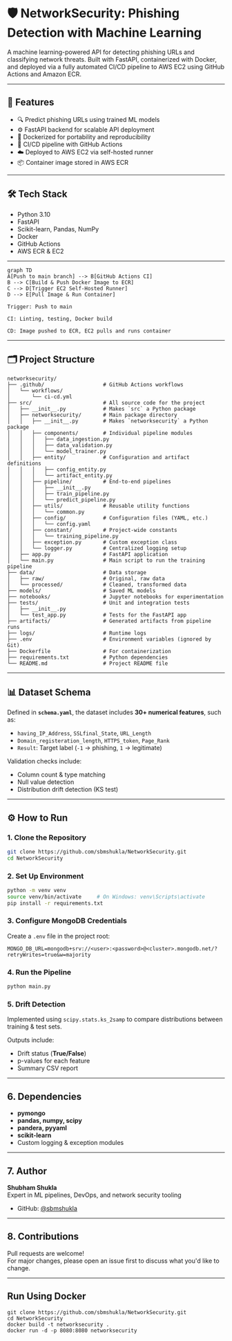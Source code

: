 # 🛡️ NetworkSecurity: Phishing Detection with Machine Learning  

A machine learning-powered API for detecting phishing URLs and classifying network threats. Built with FastAPI, containerized with Docker, and deployed via a fully automated CI/CD pipeline to AWS EC2 using GitHub Actions and Amazon ECR. 

---

## 🚀 Features

- 🔍 Predict phishing URLs using trained ML models
- ⚙️ FastAPI backend for scalable API deployment
- 🐳 Dockerized for portability and reproducibility
- 🔄 CI/CD pipeline with GitHub Actions
- ☁️ Deployed to AWS EC2 via self-hosted runner
- 📦 Container image stored in AWS ECR

---

## 🛠️ Tech Stack

- Python 3.10
- FastAPI
- Scikit-learn, Pandas, NumPy
- Docker
- GitHub Actions
- AWS ECR & EC2

---

```
graph TD
A[Push to main branch] --> B[GitHub Actions CI]
B --> C[Build & Push Docker Image to ECR]
C --> D[Trigger EC2 Self-Hosted Runner]
D --> E[Pull Image & Run Container]

Trigger: Push to main

CI: Linting, testing, Docker build

CD: Image pushed to ECR, EC2 pulls and runs container
```

---

## 🗂️ Project Structure  

```
networksecurity/
├── .github/                   # GitHub Actions workflows
│   └── workflows/
│       └── ci-cd.yml
├── src/                       # All source code for the project
│   ├── __init__.py            # Makes `src` a Python package
│   ├── networksecurity/       # Main package directory
│   │   ├── __init__.py        # Makes `networksecurity` a Python package
│   │   ├── components/        # Individual pipeline modules
│   │   │   ├── data_ingestion.py
│   │   │   ├── data_validation.py
│   │   │   └── model_trainer.py
│   │   ├── entity/            # Configuration and artifact definitions
│   │   │   ├── config_entity.py
│   │   │   └── artifact_entity.py
│   │   ├── pipeline/          # End-to-end pipelines
│   │   │   ├── __init__.py
│   │   │   ├── train_pipeline.py
│   │   │   └── predict_pipeline.py
│   │   ├── utils/             # Reusable utility functions
│   │   │   └── common.py
│   │   ├── config/            # Configuration files (YAML, etc.)
│   │   │   └── config.yaml
│   │   ├── constant/          # Project-wide constants
│   │   │   └── training_pipeline.py
│   │   ├── exception.py       # Custom exception class
│   │   └── logger.py          # Centralized logging setup
│   ├── app.py                 # FastAPI application
│   └── main.py                # Main script to run the training pipeline
├── data/                      # Data storage
│   ├── raw/                   # Original, raw data
│   └── processed/             # Cleaned, transformed data
├── models/                    # Saved ML models
├── notebooks/                 # Jupyter notebooks for experimentation
├── tests/                     # Unit and integration tests
│   ├── __init__.py
│   └── test_app.py            # Tests for the FastAPI app
├── artifacts/                 # Generated artifacts from pipeline runs
├── logs/                      # Runtime logs
├── .env                       # Environment variables (ignored by Git)
├── Dockerfile                 # For containerization
├── requirements.txt           # Python dependencies
└── README.md                  # Project README file
```

---

## 📊 Dataset Schema  

Defined in **`schema.yaml`**, the dataset includes **30+ numerical features**, such as:  

- `having_IP_Address`, `SSLfinal_State`, `URL_Length`  
- `Domain_registeration_length`, `HTTPS_token`, `Page_Rank`  
- `Result`: Target label (`-1` → phishing, `1` → legitimate)  

Validation checks include:  
- Column count & type matching  
- Null value detection  
- Distribution drift detection (KS test)  

---

## ⚙️ How to Run  

### 1. Clone the Repository  

```bash
git clone https://github.com/sbmshukla/NetworkSecurity.git
cd NetworkSecurity
```

### 2. Set Up Environment  

```bash
python -m venv venv
source venv/bin/activate     # On Windows: venv\Scripts\activate
pip install -r requirements.txt
```

### 3. Configure MongoDB Credentials  

Create a `.env` file in the project root:  

```env
MONGO_DB_URL=mongodb+srv://<user>:<password>@<cluster>.mongodb.net/?retryWrites=true&w=majority
```

### 4. Run the Pipeline  

```bash
python main.py
```

### 5. Drift Detection  

Implemented using `scipy.stats.ks_2samp` to compare distributions between training & test sets.  

Outputs include:  
- Drift status (**True/False**)  
- p-values for each feature  
- Summary CSV report  

---

## 6. Dependencies  

- **pymongo**  
- **pandas, numpy, scipy**  
- **pandera, pyyaml**  
- **scikit-learn**  
- Custom logging & exception modules  

---

## 7. Author  

**Shubham Shukla**  
Expert in ML pipelines, DevOps, and network security tooling  
- GitHub: [@sbmshukla](https://github.com/sbmshukla)  

---

## 8. Contributions  

Pull requests are welcome!  
For major changes, please open an issue first to discuss what you'd like to change.  

---
## Run Using Docker
```
git clone https://github.com/sbmshukla/NetworkSecurity.git
cd NetworkSecurity
docker build -t networksecurity .
docker run -d -p 8080:8080 networksecurity
```
